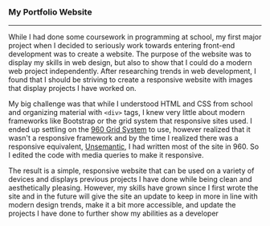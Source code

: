### My Portfolio Website
***

While I had done some coursework in programming at school, my first major project when I decided to seriously work towards entering front-end development was to create a website.  The purpose of the website was to display my skills in web design, but also to show that I could do a modern web project independently.  After researching trends in web development, I found that I should be striving to create a responsive website with images that display projects I have worked on.

My big challenge was that while I understood HTML and CSS from school and organizing material with `<div>` tags, I knew very little about modern frameworks like Bootstrap or the grid system that responsive sites used.  I ended up settling on the [960 Grid System](https://github.com/nathansmith/960-grid-system/) to use, however realized that it wasn't a responsive framework and by the time I realized there was a responsive equivalent, [Unsemantic](https://github.com/nathansmith/unsemantic), I had written most of the site in 960.  So I edited the code with media queries to make it responsive.

The result is a simple, responsive website that can be used on a variety of devices and displays previous projects I have done while being clean and aesthetically pleasing.  However, my skills have grown since I first wrote the site and in the future will give the site an update to keep in more in line with modern design trends, make it a bit more accessible, and update the projects I have done to further show my abilities as a developer
